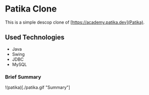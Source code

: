 # Patika Clone
This is a simple descop clone of [https://academy.patika.dev](Patika).
## Used Technologies
- Java
- Swing
- JDBC
- MySQL

### Brief Summary
!(patika)[./patika.gif "Summary"]
